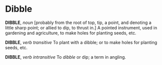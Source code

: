 # Dibble

**DIBBLE**, _noun_ \[probably from the root of top, tip, a point, and denoting a little sharp point; or allied to dip, to thrust in.\] A pointed instrument, used in gardening and agriculture, to make holes for planting seeds, etc.

**DIBBLE**, _verb transitive_ To plant with a dibble; or to make holes for planting seeds, etc.

**DIBBLE**, _verb intransitive_ To _dibble_ or dip; a term in angling.